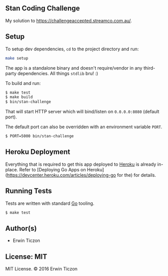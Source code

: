 ## Stan Coding Challenge

My solution to https://challengeaccepted.streamco.com.au/.

## Setup

To setup dev dependencies, `cd` to the project directory and run:

```sh
make setup
```

The app is a standalone binary and doesn't require/vendor in any third-party dependencies.
All things `stdlib` bru! :)

To build and run:

```sh
$ make test
$ make build
$ bin/stan-challenge
```

That will start HTTP server which will bind/listen on `0.0.0.0:8080` (default port).

The default port can also be overridden with an environment variable `PORT`.

```sh
$ PORT=5000 bin/stan-challenge
```

## Heroku Deployment

Everything that is required to get this app deployed to [Heroku](https://www.heroku.com/) is already in-place. 
Refer to [Deploying Go Apps on Heroku](https://devcenter.heroku.com/articles/deploying-go for the) for details.

## Running Tests

Tests are written with standard [Go](https://golang.org/) tooling.

```sh
$ make test
```

## Author(s)

* Erwin Ticzon

## License: MIT

MIT License. &copy; 2016 Erwin Ticzon
